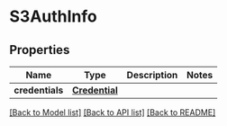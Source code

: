 # S3AuthInfo

## Properties
Name | Type | Description | Notes
------------ | ------------- | ------------- | -------------
**credentials** | [**Credential**](Credential.md) |  | 

[[Back to Model list]](../README.md#documentation-for-models) [[Back to API list]](../README.md#documentation-for-api-endpoints) [[Back to README]](../README.md)

